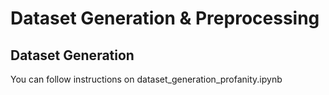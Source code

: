 # Dataset Generation & Preprocessing

## Dataset Generation
You can follow instructions on dataset_generation_profanity.ipynb